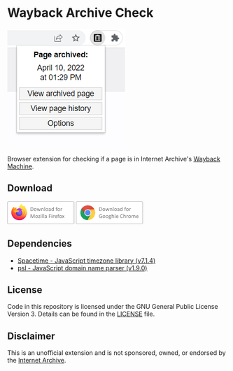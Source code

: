# Wayback Archive Check
![Screenshot](assets/screenshots/readme-screenshot.png)

Browser extension for checking if a page is in Internet Archive's [Wayback Machine](https://web.archive.org).

## Download
[![Download from Firefox add-ons](assets/badges/firefox.png)](https://addons.mozilla.org/firefox/addon/wayback-archive-check/)
[![Download from the Google Chrome Web Store](assets/badges/chrome.png)](https://chrome.google.com/webstore/detail/wayback-archive-check/hjmmibnbgnhfjhmngljdkbliaamjgbka)

## Dependencies
- [Spacetime - JavaScript timezone library (v7.1.4)](https://github.com/spencermountain/spacetime)
- [psl - JavaScript domain name parser (v1.9.0)](https://github.com/lupomontero/psl)

## License

Code in this repository is licensed under the GNU General Public License Version 3. Details can be found in the [LICENSE](LICENSE) file. 

## Disclaimer

This is an unofficial extension and is not sponsored, owned, or endorsed by the [Internet Archive](https://archive.org).
